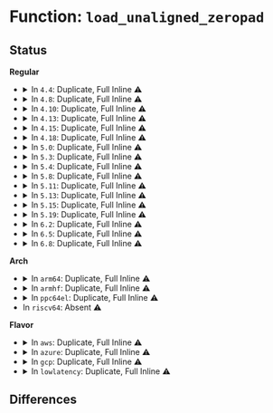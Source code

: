 # Function: <code>load_unaligned_zeropad</code>

## Status
<b>Regular</b>
<ul>
<li>
<details>
<summary>In <code>4.4</code>: Duplicate, Full Inline ⚠️</summary>

**Collision:** Static Duplication

**Inline:** Full

**Transformation:** False

**Instances:**

```
In fs/namei.c (ffffffff8121802d)
Location: arch/x86/include/asm/word-at-a-time.h:79
Inline: True
Inline callers:
  - fs/namei.c:full_name_hash
  - fs/namei.c:link_path_walk
```
```
In fs/dcache.c (ffffffff81225415)
Location: arch/x86/include/asm/word-at-a-time.h:79
Inline: True
Inline callers:
  - fs/dcache.c:d_instantiate_unique
  - fs/dcache.c:__d_lookup_rcu
  - fs/dcache.c:__d_lookup
```
</details>
</li>
<li>
<details>
<summary>In <code>4.8</code>: Duplicate, Full Inline ⚠️</summary>

**Collision:** Static Duplication

**Inline:** Full

**Transformation:** False

**Instances:**

```
In fs/namei.c (ffffffff812406ec)
Location: arch/x86/include/asm/word-at-a-time.h:79
Inline: True
Inline callers:
  - fs/namei.c:link_path_walk
  - fs/namei.c:hashlen_string
  - fs/namei.c:full_name_hash
```
```
In fs/dcache.c (ffffffff8124d373)
Location: arch/x86/include/asm/word-at-a-time.h:79
Inline: True
Inline callers:
  - fs/dcache.c:d_exact_alias
  - fs/dcache.c:d_alloc_parallel
  - fs/dcache.c:d_alloc_parallel
  - fs/dcache.c:__d_lookup
  - fs/dcache.c:__d_lookup_rcu
```
</details>
</li>
<li>
<details>
<summary>In <code>4.10</code>: Duplicate, Full Inline ⚠️</summary>

**Collision:** Static Duplication

**Inline:** Full

**Transformation:** False

**Instances:**

```
In fs/namei.c (ffffffff81252bcc)
Location: arch/x86/include/asm/word-at-a-time.h:79
Inline: True
Inline callers:
  - fs/namei.c:link_path_walk
  - fs/namei.c:hashlen_string
  - fs/namei.c:full_name_hash
```
```
In fs/dcache.c (ffffffff81260433)
Location: arch/x86/include/asm/word-at-a-time.h:79
Inline: True
Inline callers:
  - fs/dcache.c:d_exact_alias
  - fs/dcache.c:d_alloc_parallel
  - fs/dcache.c:d_alloc_parallel
  - fs/dcache.c:__d_lookup
  - fs/dcache.c:__d_lookup_rcu
```
</details>
</li>
<li>
<details>
<summary>In <code>4.13</code>: Duplicate, Full Inline ⚠️</summary>

**Collision:** Static Duplication

**Inline:** Full

**Transformation:** False

**Instances:**

```
In fs/namei.c (ffffffff8125ed90)
Location: arch/x86/include/asm/word-at-a-time.h:79
Inline: True
Inline callers:
  - fs/namei.c:link_path_walk
  - fs/namei.c:hashlen_string
  - fs/namei.c:full_name_hash
```
```
In fs/dcache.c (ffffffff8126c416)
Location: arch/x86/include/asm/word-at-a-time.h:79
Inline: True
Inline callers:
  - fs/dcache.c:d_exact_alias
  - fs/dcache.c:d_alloc_parallel
  - fs/dcache.c:d_alloc_parallel
  - fs/dcache.c:__d_lookup
  - fs/dcache.c:__d_lookup_rcu
```
```
In lib/siphash.c (ffffffff818f6830)
Location: arch/x86/include/asm/word-at-a-time.h:79
Inline: True
Inline callers:
  - lib/siphash.c:__hsiphash_aligned
  - lib/siphash.c:__siphash_aligned
```
</details>
</li>
<li>
<details>
<summary>In <code>4.15</code>: Duplicate, Full Inline ⚠️</summary>

**Collision:** Static Duplication

**Inline:** Full

**Transformation:** False

**Instances:**

```
In fs/namei.c (ffffffff812810f0)
Location: arch/x86/include/asm/word-at-a-time.h:80
Inline: True
Inline callers:
  - fs/namei.c:link_path_walk
  - fs/namei.c:hashlen_string
  - fs/namei.c:full_name_hash
```
```
In fs/dcache.c (ffffffff8128e7f6)
Location: arch/x86/include/asm/word-at-a-time.h:80
Inline: True
Inline callers:
  - fs/dcache.c:d_exact_alias
  - fs/dcache.c:d_alloc_parallel
  - fs/dcache.c:d_alloc_parallel
  - fs/dcache.c:__d_lookup
  - fs/dcache.c:__d_lookup_rcu
```
```
In lib/siphash.c (ffffffff8197d230)
Location: arch/x86/include/asm/word-at-a-time.h:80
Inline: True
Inline callers:
  - lib/siphash.c:__hsiphash_aligned
  - lib/siphash.c:__siphash_aligned
```
</details>
</li>
<li>
<details>
<summary>In <code>4.18</code>: Duplicate, Full Inline ⚠️</summary>

**Collision:** Static Duplication

**Inline:** Full

**Transformation:** False

**Instances:**

```
In fs/namei.c (ffffffff812a7def)
Location: arch/x86/include/asm/word-at-a-time.h:80
Inline: True
Inline callers:
  - fs/namei.c:link_path_walk
  - fs/namei.c:hashlen_string
  - fs/namei.c:full_name_hash
```
```
In fs/dcache.c (ffffffff812b5557)
Location: arch/x86/include/asm/word-at-a-time.h:80
Inline: True
Inline callers:
  - fs/dcache.c:d_exact_alias
  - fs/dcache.c:d_alloc_parallel
  - fs/dcache.c:d_alloc_parallel
  - fs/dcache.c:__d_lookup
  - fs/dcache.c:__d_lookup_rcu
```
```
In lib/siphash.c (ffffffff819d9787)
Location: arch/x86/include/asm/word-at-a-time.h:80
Inline: True
Inline callers:
  - lib/siphash.c:__hsiphash_aligned
  - lib/siphash.c:__siphash_aligned
```
</details>
</li>
<li>
<details>
<summary>In <code>5.0</code>: Duplicate, Full Inline ⚠️</summary>

**Collision:** Static Duplication

**Inline:** Full

**Transformation:** False

**Instances:**

```
In fs/namei.c (ffffffff812ba1ef)
Location: arch/x86/include/asm/word-at-a-time.h:80
Inline: True
Inline callers:
  - fs/namei.c:hashlen_string
  - fs/namei.c:full_name_hash
```
```
In fs/dcache.c (ffffffff812ca807)
Location: arch/x86/include/asm/word-at-a-time.h:80
Inline: True
Inline callers:
  - fs/dcache.c:d_exact_alias
  - fs/dcache.c:d_alloc_parallel
  - fs/dcache.c:d_alloc_parallel
  - fs/dcache.c:__d_lookup
  - fs/dcache.c:__d_lookup_rcu
```
```
In lib/siphash.c (ffffffff81a119a7)
Location: arch/x86/include/asm/word-at-a-time.h:80
Inline: True
Inline callers:
  - lib/siphash.c:__hsiphash_aligned
  - lib/siphash.c:__siphash_aligned
```
</details>
</li>
<li>
<details>
<summary>In <code>5.3</code>: Duplicate, Full Inline ⚠️</summary>

**Collision:** Static Duplication

**Inline:** Full

**Transformation:** False

**Instances:**

```
In fs/namei.c (ffffffff812d80df)
Location: arch/x86/include/asm/word-at-a-time.h:80
Inline: True
Inline callers:
  - fs/namei.c:hashlen_string
  - fs/namei.c:full_name_hash
```
```
In fs/dcache.c (ffffffff812e728e)
Location: arch/x86/include/asm/word-at-a-time.h:80
Inline: True
Inline callers:
  - fs/dcache.c:d_exact_alias
  - fs/dcache.c:d_alloc_parallel
  - fs/dcache.c:d_alloc_parallel
  - fs/dcache.c:__d_lookup
  - fs/dcache.c:__d_lookup_rcu
```
```
In lib/siphash.c (ffffffff81a80fd0)
Location: arch/x86/include/asm/word-at-a-time.h:80
Inline: True
Inline callers:
  - lib/siphash.c:__hsiphash_aligned
  - lib/siphash.c:__siphash_aligned
```
</details>
</li>
<li>
<details>
<summary>In <code>5.4</code>: Duplicate, Full Inline ⚠️</summary>

**Collision:** Static Duplication

**Inline:** Full

**Transformation:** False

**Instances:**

```
In fs/namei.c (ffffffff812e9c4f)
Location: arch/x86/include/asm/word-at-a-time.h:80
Inline: True
Inline callers:
  - fs/namei.c:hashlen_string
  - fs/namei.c:full_name_hash
```
```
In fs/dcache.c (ffffffff812f8dfe)
Location: arch/x86/include/asm/word-at-a-time.h:80
Inline: True
Inline callers:
  - fs/dcache.c:d_exact_alias
  - fs/dcache.c:d_alloc_parallel
  - fs/dcache.c:d_alloc_parallel
  - fs/dcache.c:__d_lookup
  - fs/dcache.c:__d_lookup_rcu
```
```
In lib/siphash.c (ffffffff81ab81d0)
Location: arch/x86/include/asm/word-at-a-time.h:80
Inline: True
Inline callers:
  - lib/siphash.c:__hsiphash_aligned
  - lib/siphash.c:__siphash_aligned
```
</details>
</li>
<li>
<details>
<summary>In <code>5.8</code>: Duplicate, Full Inline ⚠️</summary>

**Collision:** Static Duplication

**Inline:** Full

**Transformation:** False

**Instances:**

```
In fs/namei.c (ffffffff81321df1)
Location: arch/x86/include/asm/word-at-a-time.h:80
Inline: True
Inline callers:
  - fs/namei.c:hashlen_string
  - fs/namei.c:full_name_hash
```
```
In fs/dcache.c (ffffffff81331dbb)
Location: arch/x86/include/asm/word-at-a-time.h:80
Inline: True
Inline callers:
  - fs/dcache.c:d_exact_alias
  - fs/dcache.c:d_alloc_parallel
  - fs/dcache.c:d_alloc_parallel
  - fs/dcache.c:__d_lookup
  - fs/dcache.c:__d_lookup_rcu
```
```
In lib/siphash.c (ffffffff815f2d27)
Location: arch/x86/include/asm/word-at-a-time.h:80
Inline: True
Inline callers:
  - lib/siphash.c:__hsiphash_aligned
  - lib/siphash.c:__siphash_aligned
```
</details>
</li>
<li>
<details>
<summary>In <code>5.11</code>: Duplicate, Full Inline ⚠️</summary>

**Collision:** Static Duplication

**Inline:** Full

**Transformation:** False

**Instances:**

```
In fs/namei.c (ffffffff8132d3b1)
Location: arch/x86/include/asm/word-at-a-time.h:80
Inline: True
Inline callers:
  - fs/namei.c:hashlen_string
  - fs/namei.c:full_name_hash
```
```
In fs/dcache.c (ffffffff8133d7db)
Location: arch/x86/include/asm/word-at-a-time.h:80
Inline: True
Inline callers:
  - fs/dcache.c:d_exact_alias
  - fs/dcache.c:d_alloc_parallel
  - fs/dcache.c:d_alloc_parallel
  - fs/dcache.c:__d_lookup
  - fs/dcache.c:__d_lookup_rcu
```
```
In lib/siphash.c (ffffffff816173d7)
Location: arch/x86/include/asm/word-at-a-time.h:80
Inline: True
Inline callers:
  - lib/siphash.c:__hsiphash_aligned
  - lib/siphash.c:__siphash_aligned
```
</details>
</li>
<li>
<details>
<summary>In <code>5.13</code>: Duplicate, Full Inline ⚠️</summary>

**Collision:** Static Duplication

**Inline:** Full

**Transformation:** False

**Instances:**

```
In fs/namei.c (ffffffff81332ea4)
Location: arch/x86/include/asm/word-at-a-time.h:80
Inline: True
Inline callers:
  - fs/namei.c:hashlen_string
  - fs/namei.c:full_name_hash
```
```
In fs/dcache.c (ffffffff8134411b)
Location: arch/x86/include/asm/word-at-a-time.h:80
Inline: True
Inline callers:
  - fs/dcache.c:d_exact_alias
  - fs/dcache.c:d_alloc_parallel
  - fs/dcache.c:d_alloc_parallel
  - fs/dcache.c:__d_lookup
  - fs/dcache.c:__d_lookup_rcu
```
```
In lib/siphash.c (ffffffff815faa64)
Location: arch/x86/include/asm/word-at-a-time.h:80
Inline: True
Inline callers:
  - lib/siphash.c:__hsiphash_aligned
  - lib/siphash.c:__siphash_aligned
```
</details>
</li>
<li>
<details>
<summary>In <code>5.15</code>: Duplicate, Full Inline ⚠️</summary>

**Collision:** Static Duplication

**Inline:** Full

**Transformation:** False

**Instances:**

```
In fs/namei.c (ffffffff81380634)
Location: arch/x86/include/asm/word-at-a-time.h:80
Inline: True
Inline callers:
  - fs/namei.c:hashlen_string
  - fs/namei.c:full_name_hash
```
```
In fs/dcache.c (ffffffff81391c0b)
Location: arch/x86/include/asm/word-at-a-time.h:80
Inline: True
Inline callers:
  - fs/dcache.c:d_exact_alias
  - fs/dcache.c:d_alloc_parallel
  - fs/dcache.c:d_alloc_parallel
  - fs/dcache.c:__d_lookup
  - fs/dcache.c:__d_lookup_rcu
```
```
In lib/siphash.c (ffffffff81668304)
Location: arch/x86/include/asm/word-at-a-time.h:80
Inline: True
Inline callers:
  - lib/siphash.c:__hsiphash_unaligned
  - lib/siphash.c:__siphash_unaligned
```
</details>
</li>
<li>
<details>
<summary>In <code>5.19</code>: Duplicate, Full Inline ⚠️</summary>

**Collision:** Static Duplication

**Inline:** Full

**Transformation:** False

**Instances:**

```
In fs/namei.c (ffffffff814004d4)
Location: arch/x86/include/asm/word-at-a-time.h:82
Inline: True
Inline callers:
  - fs/namei.c:hashlen_string
  - fs/namei.c:hashlen_string
  - fs/namei.c:full_name_hash
  - fs/namei.c:full_name_hash
```
```
In fs/dcache.c (ffffffff81412cff)
Location: arch/x86/include/asm/word-at-a-time.h:82
Inline: True
Inline callers:
  - fs/dcache.c:d_exact_alias
  - fs/dcache.c:d_alloc_parallel
  - fs/dcache.c:d_alloc_parallel
  - fs/dcache.c:__d_lookup
  - fs/dcache.c:__d_lookup_rcu
```
```
In lib/siphash.c (ffffffff81781b51)
Location: arch/x86/include/asm/word-at-a-time.h:82
Inline: True
Inline callers:
  - lib/siphash.c:__hsiphash_unaligned
  - lib/siphash.c:__hsiphash_unaligned
  - lib/siphash.c:__siphash_unaligned
  - lib/siphash.c:__siphash_unaligned
```
```
In arch/x86/lib/csum-partial_64.c (ffffffff8178e6e9)
Location: arch/x86/include/asm/word-at-a-time.h:82
Inline: True
Inline callers:
  - arch/x86/lib/csum-partial_64.c:csum_partial
```
</details>
</li>
<li>
<details>
<summary>In <code>6.2</code>: Duplicate, Full Inline ⚠️</summary>

**Collision:** Static Duplication

**Inline:** Full

**Transformation:** False

**Instances:**

```
In fs/namei.c (ffffffff8148990c)
Location: arch/x86/include/asm/word-at-a-time.h:80
Inline: True
Inline callers:
  - fs/namei.c:hashlen_string
  - fs/namei.c:full_name_hash
```
```
In fs/dcache.c (ffffffff814a03f0)
Location: arch/x86/include/asm/word-at-a-time.h:80
Inline: True
Inline callers:
  - fs/dcache.c:__d_lookup_rcu
```
```
In lib/siphash.c (ffffffff8203e19b)
Location: arch/x86/include/asm/word-at-a-time.h:80
Inline: True
Inline callers:
  - lib/siphash.c:__hsiphash_unaligned
  - lib/siphash.c:__siphash_unaligned
```
```
In arch/x86/lib/csum-partial_64.c (ffffffff8204bfc5)
Location: arch/x86/include/asm/word-at-a-time.h:80
Inline: True
Inline callers:
  - arch/x86/lib/csum-partial_64.c:csum_partial
```
</details>
</li>
<li>
<details>
<summary>In <code>6.5</code>: Duplicate, Full Inline ⚠️</summary>

**Collision:** Static Duplication

**Inline:** Full

**Transformation:** False

**Instances:**

```
In fs/namei.c (ffffffff814be83c)
Location: arch/x86/include/asm/word-at-a-time.h:80
Inline: True
Inline callers:
  - fs/namei.c:hashlen_string
  - fs/namei.c:full_name_hash
```
```
In fs/dcache.c (ffffffff814d5710)
Location: arch/x86/include/asm/word-at-a-time.h:80
Inline: True
Inline callers:
  - fs/dcache.c:__d_lookup_rcu
```
```
In lib/siphash.c (ffffffff820bc69b)
Location: arch/x86/include/asm/word-at-a-time.h:80
Inline: True
Inline callers:
  - lib/siphash.c:__hsiphash_unaligned
  - lib/siphash.c:__siphash_unaligned
```
```
In arch/x86/lib/csum-partial_64.c (ffffffff820ca838)
Location: arch/x86/include/asm/word-at-a-time.h:80
Inline: True
Inline callers:
  - arch/x86/lib/csum-partial_64.c:csum_partial
```
</details>
</li>
<li>
<details>
<summary>In <code>6.8</code>: Duplicate, Full Inline ⚠️</summary>

**Collision:** Static Duplication

**Inline:** Full

**Transformation:** False

**Instances:**

```
In fs/namei.c (ffffffff814f0cbc)
Location: arch/x86/include/asm/word-at-a-time.h:80
Inline: True
Inline callers:
  - fs/namei.c:hashlen_string
  - fs/namei.c:full_name_hash
```
```
In fs/dcache.c (ffffffff81507b60)
Location: arch/x86/include/asm/word-at-a-time.h:80
Inline: True
Inline callers:
  - fs/dcache.c:__d_lookup_rcu
```
```
In lib/siphash.c (ffffffff82196f9b)
Location: arch/x86/include/asm/word-at-a-time.h:80
Inline: True
Inline callers:
  - lib/siphash.c:__hsiphash_unaligned
  - lib/siphash.c:__siphash_unaligned
```
```
In arch/x86/lib/csum-partial_64.c (ffffffff821a5191)
Location: arch/x86/include/asm/word-at-a-time.h:80
Inline: True
Inline callers:
  - arch/x86/lib/csum-partial_64.c:csum_partial
```
</details>
</li>
</ul>
<b>Arch</b>
<ul>
<li>
<details>
<summary>In <code>arm64</code>: Duplicate, Full Inline ⚠️</summary>

**Collision:** Static Duplication

**Inline:** Full

**Transformation:** False

**Instances:**

```
In fs/namei.c (ffff800010391d1c)
Location: arch/arm64/include/asm/word-at-a-time.h:54
Inline: True
Inline callers:
  - fs/namei.c:hashlen_string
  - fs/namei.c:full_name_hash
```
```
In fs/dcache.c (ffff8000103a7244)
Location: arch/arm64/include/asm/word-at-a-time.h:54
Inline: True
Inline callers:
  - fs/dcache.c:d_exact_alias
  - fs/dcache.c:d_alloc_parallel
  - fs/dcache.c:d_alloc_parallel
  - fs/dcache.c:__d_lookup
  - fs/dcache.c:__d_lookup_rcu
```
```
In lib/siphash.c (ffff800010d92150)
Location: arch/arm64/include/asm/word-at-a-time.h:54
Inline: True
Inline callers:
  - lib/siphash.c:__hsiphash_aligned
  - lib/siphash.c:__siphash_aligned
```
</details>
</li>
<li>
<details>
<summary>In <code>armhf</code>: Duplicate, Full Inline ⚠️</summary>

**Collision:** Static Duplication

**Inline:** Full

**Transformation:** False

**Instances:**

```
In fs/namei.c (c057843c)
Location: arch/arm/include/asm/word-at-a-time.h:67
Inline: True
Inline callers:
  - fs/namei.c:hashlen_string
  - fs/namei.c:full_name_hash
```
```
In fs/dcache.c (c0588950)
Location: arch/arm/include/asm/word-at-a-time.h:67
Inline: True
Inline callers:
  - fs/dcache.c:d_exact_alias
  - fs/dcache.c:d_alloc_parallel
  - fs/dcache.c:d_alloc_parallel
  - fs/dcache.c:__d_lookup
  - fs/dcache.c:__d_lookup_rcu
```
</details>
</li>
<li>
<details>
<summary>In <code>ppc64el</code>: Duplicate, Full Inline ⚠️</summary>

**Collision:** Static Duplication

**Inline:** Full

**Transformation:** False

**Instances:**

```
In fs/namei.c (c000000000489c40)
Location: arch/powerpc/include/asm/word-at-a-time.h:167
Inline: True
Inline callers:
  - fs/namei.c:hashlen_string
  - fs/namei.c:full_name_hash
```
```
In fs/dcache.c (c0000000004a07c8)
Location: arch/powerpc/include/asm/word-at-a-time.h:167
Inline: True
Inline callers:
  - fs/dcache.c:d_exact_alias
  - fs/dcache.c:d_alloc_parallel
  - fs/dcache.c:d_alloc_parallel
  - fs/dcache.c:__d_lookup
  - fs/dcache.c:__d_lookup_rcu
```
```
In lib/siphash.c (c000000000ed5c08)
Location: arch/powerpc/include/asm/word-at-a-time.h:167
Inline: True
Inline callers:
  - lib/siphash.c:__hsiphash_aligned
  - lib/siphash.c:__siphash_aligned
```
</details>
</li>
<li>
In <code>riscv64</code>: Absent ⚠️
</li>
</ul>
<b>Flavor</b>
<ul>
<li>
<details>
<summary>In <code>aws</code>: Duplicate, Full Inline ⚠️</summary>

**Collision:** Static Duplication

**Inline:** Full

**Transformation:** False

**Instances:**

```
In fs/namei.c (ffffffff812e222f)
Location: arch/x86/include/asm/word-at-a-time.h:80
Inline: True
Inline callers:
  - fs/namei.c:hashlen_string
  - fs/namei.c:full_name_hash
```
```
In fs/dcache.c (ffffffff812f13de)
Location: arch/x86/include/asm/word-at-a-time.h:80
Inline: True
Inline callers:
  - fs/dcache.c:d_exact_alias
  - fs/dcache.c:d_alloc_parallel
  - fs/dcache.c:d_alloc_parallel
  - fs/dcache.c:__d_lookup
  - fs/dcache.c:__d_lookup_rcu
```
```
In lib/siphash.c (ffffffff81a57020)
Location: arch/x86/include/asm/word-at-a-time.h:80
Inline: True
Inline callers:
  - lib/siphash.c:__hsiphash_aligned
  - lib/siphash.c:__siphash_aligned
```
</details>
</li>
<li>
<details>
<summary>In <code>azure</code>: Duplicate, Full Inline ⚠️</summary>

**Collision:** Static Duplication

**Inline:** Full

**Transformation:** False

**Instances:**

```
In fs/namei.c (ffffffff812d2e6f)
Location: arch/x86/include/asm/word-at-a-time.h:80
Inline: True
Inline callers:
  - fs/namei.c:hashlen_string
  - fs/namei.c:full_name_hash
```
```
In fs/dcache.c (ffffffff812e200e)
Location: arch/x86/include/asm/word-at-a-time.h:80
Inline: True
Inline callers:
  - fs/dcache.c:d_exact_alias
  - fs/dcache.c:d_alloc_parallel
  - fs/dcache.c:d_alloc_parallel
  - fs/dcache.c:__d_lookup
  - fs/dcache.c:__d_lookup_rcu
```
```
In lib/siphash.c (ffffffff81a14100)
Location: arch/x86/include/asm/word-at-a-time.h:80
Inline: True
Inline callers:
  - lib/siphash.c:__hsiphash_aligned
  - lib/siphash.c:__siphash_aligned
```
</details>
</li>
<li>
<details>
<summary>In <code>gcp</code>: Duplicate, Full Inline ⚠️</summary>

**Collision:** Static Duplication

**Inline:** Full

**Transformation:** False

**Instances:**

```
In fs/namei.c (ffffffff812e003f)
Location: arch/x86/include/asm/word-at-a-time.h:80
Inline: True
Inline callers:
  - fs/namei.c:hashlen_string
  - fs/namei.c:full_name_hash
```
```
In fs/dcache.c (ffffffff812ef1ee)
Location: arch/x86/include/asm/word-at-a-time.h:80
Inline: True
Inline callers:
  - fs/dcache.c:d_exact_alias
  - fs/dcache.c:d_alloc_parallel
  - fs/dcache.c:d_alloc_parallel
  - fs/dcache.c:__d_lookup
  - fs/dcache.c:__d_lookup_rcu
```
```
In lib/siphash.c (ffffffff81ac3410)
Location: arch/x86/include/asm/word-at-a-time.h:80
Inline: True
Inline callers:
  - lib/siphash.c:__hsiphash_aligned
  - lib/siphash.c:__siphash_aligned
```
</details>
</li>
<li>
<details>
<summary>In <code>lowlatency</code>: Duplicate, Full Inline ⚠️</summary>

**Collision:** Static Duplication

**Inline:** Full

**Transformation:** False

**Instances:**

```
In fs/namei.c (ffffffff812f189f)
Location: arch/x86/include/asm/word-at-a-time.h:80
Inline: True
Inline callers:
  - fs/namei.c:hashlen_string
  - fs/namei.c:full_name_hash
```
```
In fs/dcache.c (ffffffff813000de)
Location: arch/x86/include/asm/word-at-a-time.h:80
Inline: True
Inline callers:
  - fs/dcache.c:d_exact_alias
  - fs/dcache.c:d_alloc_parallel
  - fs/dcache.c:d_alloc_parallel
  - fs/dcache.c:__d_lookup
  - fs/dcache.c:__d_lookup_rcu
```
```
In lib/siphash.c (ffffffff81acf8e0)
Location: arch/x86/include/asm/word-at-a-time.h:80
Inline: True
Inline callers:
  - lib/siphash.c:__hsiphash_aligned
  - lib/siphash.c:__siphash_aligned
```
</details>
</li>
</ul>

## Differences
